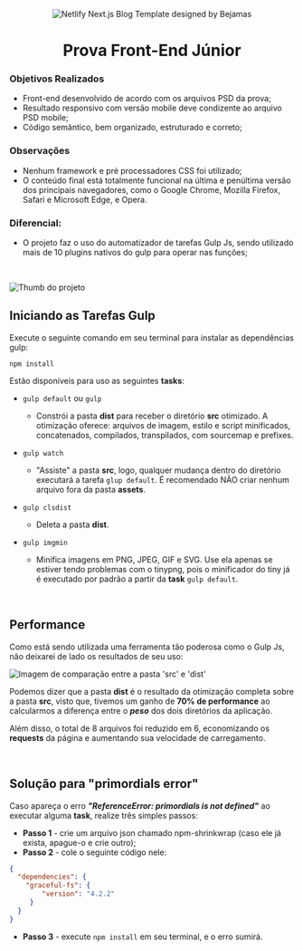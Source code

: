 <div align="center">

  ![Netlify Next.js Blog Template designed by Bejamas](https://dotgroup.com.br/wp-content/uploads/2022/03/dotgrouplogo.png)

  # Prova Front-End Júnior
</div>

### Objetivos Realizados

- Front-end desenvolvido de acordo com os arquivos PSD da prova;
- Resultado responsivo com versão mobile deve condizente ao arquivo PSD mobile;
- Código semântico, bem organizado, estruturado e correto;

### Observações
- Nenhum framework e pré processadores CSS foi utilizado;
- O conteúdo final está totalmente funcional na última e penúltima versão dos principais navegadores, como o Google Chrome, Mozilla Firefox, Safari e Microsoft Edge, e Opera.

### Diferencial:
- O projeto faz o uso do automatizador de tarefas Gulp Js, sendo utilizado mais de 10 plugins nativos do gulp para operar nas funções;

<br/>

<img 
  style="max-height: 28rem"
  src="https://user-images.githubusercontent.com/83969467/177016805-6b41794c-e597-4424-8c93-03c2cade1ea5.png"
  title="Thumb do projeto"
  alt="Thumb do projeto"
/>


## Iniciando as Tarefas Gulp

Execute o seguinte comando em seu terminal para instalar as dependências gulp:

```
npm install
```

Estão disponíveis para uso as seguintes **tasks**: <br/>

- `gulp default` ou `gulp`

  - Constrói a pasta **dist** para receber o diretório **src** otimizado. A otimização oferece: arquivos de imagem, estilo e script minificados, concatenados, compilados, transpilados, com sourcemap e prefixes.

- `gulp watch`

  - "Assiste" a pasta **src**, logo, qualquer mudança dentro do diretório executará a tarefa `glup default`. É recomendado NÃO criar nenhum arquivo fora da pasta **assets**.
  
- `gulp clsdist` 

  - Deleta a pasta **dist**.

- `gulp imgmin`

  -  Minifica imagens em PNG, JPEG, GIF e SVG. Use ela apenas se estiver tendo problemas com o tinypng, pois o minificador do tiny já é executado por padrão a partir da **task** `gulp default`.

<br/>

## Performance

Como está sendo utilizada uma ferramenta tão poderosa como o Gulp Js, não deixarei de lado os resultados de seu uso:

<img 
  style="max-height: 28rem"
  src="https://user-images.githubusercontent.com/83969467/177340569-89ceed18-0d74-42a0-b59b-a8c9be05ee12.png"
  title="Comparação entre a pasta 'src' e 'dist'"
  alt="Imagem de comparação entre a pasta 'src' e 'dist'"
/>

Podemos dizer que a pasta **dist** é o resultado da otimização completa sobre a pasta **src**, visto que, tivemos um ganho de **70% de performance** ao calcularmos a diferença entre o ***peso*** dos dois diretórios da aplicação.

Além disso, o total de 8 arquivos foi reduzido em 6, economizando os **requests** da página e aumentando sua velocidade de carregamento.

<br/>

## Solução para "primordials error"

Caso apareça o erro ***"ReferenceError: primordials is not defined"*** ao executar alguma **task**, realize três simples passos:

- **Passo 1** - crie um arquivo json chamado npm-shrinkwrap (caso ele já exista, apague-o e crie outro);
- **Passo 2** - cole o seguinte código nele:

``` json
{
  "dependencies": {
    "graceful-fs": {
        "version": "4.2.2"
     }
  }
}
```

- **Passo 3** - execute `npm install` em seu terminal, e o erro sumirá.






